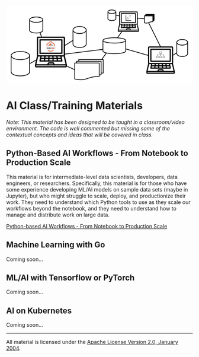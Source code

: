 ![Alt text](ai-banner.png)

# AI Class/Training Materials

*Note: This material has been designed to be taught in a classroom/video environment. The code is well commented but missing some of the contextual concepts and ideas that will be covered in class.*

## Python-Based AI Workflows - From Notebook to Production Scale

This material is for intermediate-level data scientists, developers, data engineers, or researchers. Specifically, this material is for those who have some experience developing ML/AI models on sample data sets (maybe in Jupyter), but who might struggle to scale, deploy, and productionize their work. They need to understand which Python tools to use as they scale our workflows beyond the notebook, and they need to understand how to manage and distribute work on large data. 

[Python-based AI Workflows - From Notebook to Production Scale](notebook-to-production)

## Machine Learning with Go

Coming soon...

## ML/AI with Tensorflow or PyTorch

Coming soon...

## AI on Kubernetes

Coming soon...

___
All material is licensed under the [Apache License Version 2.0, January 2004](http://www.apache.org/licenses/LICENSE-2.0).
